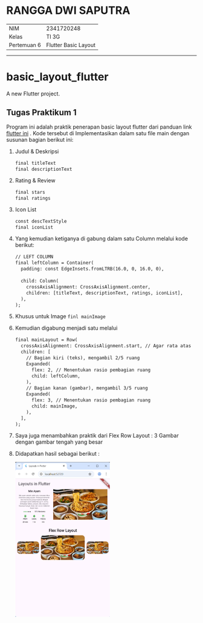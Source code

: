 # RANGGA DWI SAPUTRA
<table>
  <tr>
    <td>NIM</td>
    <td>2341720248</td>
  </tr>
  <tr>
    <td>Kelas</td>
    <td>TI 3G</td>
  </tr>
  <tr>
    <td>Pertemuan 6</td>
    <td>Flutter Basic Layout</td>
  </tr>
</table>
<hr>

# basic_layout_flutter

A new Flutter project.

## Tugas Praktikum 1
Program ini adalah praktik penerapan basic layout flutter dari panduan link [flutter ini](https://docs.flutter.dev/codelabs/layout-basics) . Kode tersebut di Implementasikan dalam satu file main dengan susunan bagian berikut ini:

1. Judul & Deskripsi
    ```
    final titleText
    final descriptionText
    ```

2. Rating & Review
    ```
    final stars
    final ratings
    ```

3. Icon List
    ```
    const descTextStyle
    final iconList
    ```

4. Yang kemudian ketiganya di gabung dalam satu Column melalui kode berikut:
    ```
    // LEFT COLUMN
    final leftColumn = Container(
      padding: const EdgeInsets.fromLTRB(16.0, 0, 16.0, 0),

      child: Column(
        crossAxisAlignment: CrossAxisAlignment.center,
        children: [titleText, descriptionText, ratings, iconList],
      ),
    );
    ```

5. Khusus untuk Image `finl mainImage`
6. Kemudian digabung menjadi satu melalui
    ```
    final mainLayout = Row(
      crossAxisAlignment: CrossAxisAlignment.start, // Agar rata atas
      children: [
        // Bagian kiri (teks), mengambil 2/5 ruang
        Expanded(
          flex: 2, // Menentukan rasio pembagian ruang
          child: leftColumn,
        ),
        // Bagian kanan (gambar), mengambil 3/5 ruang
        Expanded(
          flex: 3, // Menentukan rasio pembagian ruang
          child: mainImage,
        ),
      ],
    );
    ```

7. Saya juga menambahkan praktik dari Flex Row Layout : 3 Gambar dengan gambar tengah yang besar

8. Didapatkan hasil sebagai berikut :

    <img src="images/poto.png" alt="Hasil Praktikum 1" width="250"/>


